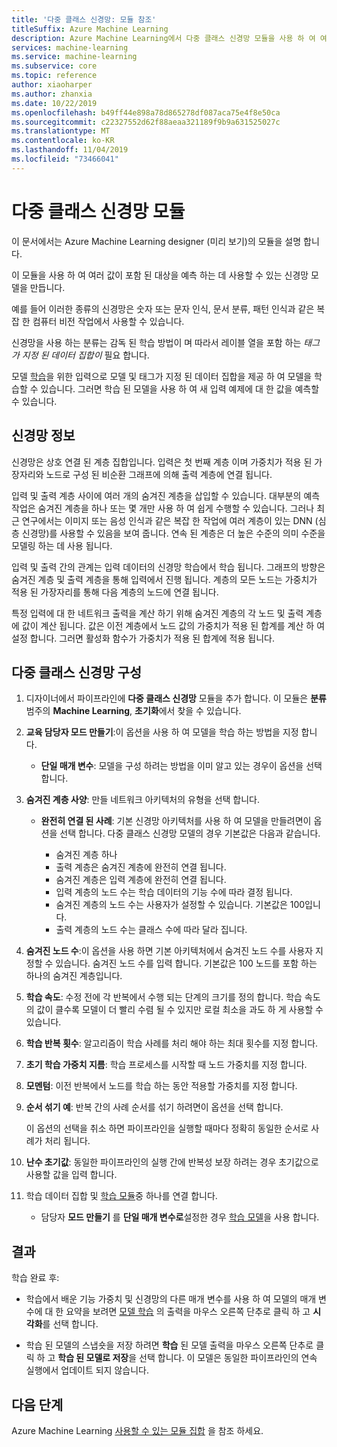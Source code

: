 ```yaml
---
title: '다중 클래스 신경망: 모듈 참조'
titleSuffix: Azure Machine Learning
description: Azure Machine Learning에서 다중 클래스 신경망 모듈을 사용 하 여 여러 값이 포함 된 대상을 예측 하는 데 사용할 수 있는 신경망 모델을 만드는 방법에 대해 알아봅니다.
services: machine-learning
ms.service: machine-learning
ms.subservice: core
ms.topic: reference
author: xiaoharper
ms.author: zhanxia
ms.date: 10/22/2019
ms.openlocfilehash: b49ff44e898a78d865278df087aca75e4f8e50ca
ms.sourcegitcommit: c22327552d62f88aeaa321189f9b9a631525027c
ms.translationtype: MT
ms.contentlocale: ko-KR
ms.lasthandoff: 11/04/2019
ms.locfileid: "73466041"
---
```

# <a name="multiclass-neural-network-module"></a>다중 클래스 신경망 모듈

이 문서에서는 Azure Machine Learning designer (미리 보기)의 모듈을 설명 합니다.

이 모듈을 사용 하 여 여러 값이 포함 된 대상을 예측 하는 데 사용할 수 있는 신경망 모델을 만듭니다. 

예를 들어 이러한 종류의 신경망은 숫자 또는 문자 인식, 문서 분류, 패턴 인식과 같은 복잡 한 컴퓨터 비전 작업에서 사용할 수 있습니다.

신경망을 사용 하는 분류는 감독 된 학습 방법이 며 따라서 레이블 열을 포함 하는 *태그가 지정 된 데이터 집합이* 필요 합니다.

모델 [학습](./train-model.md)을 위한 입력으로 모델 및 태그가 지정 된 데이터 집합을 제공 하 여 모델을 학습할 수 있습니다. 그러면 학습 된 모델을 사용 하 여 새 입력 예제에 대 한 값을 예측할 수 있습니다.  

## <a name="about-neural-networks"></a>신경망 정보

신경망은 상호 연결 된 계층 집합입니다. 입력은 첫 번째 계층 이며 가중치가 적용 된 가장자리와 노드로 구성 된 비순환 그래프에 의해 출력 계층에 연결 됩니다.

입력 및 출력 계층 사이에 여러 개의 숨겨진 계층을 삽입할 수 있습니다. 대부분의 예측 작업은 숨겨진 계층을 하나 또는 몇 개만 사용 하 여 쉽게 수행할 수 있습니다. 그러나 최근 연구에서는 이미지 또는 음성 인식과 같은 복잡 한 작업에 여러 계층이 있는 DNN (심층 신경망)를 사용할 수 있음을 보여 줍니다. 연속 된 계층은 더 높은 수준의 의미 수준을 모델링 하는 데 사용 됩니다.

입력 및 출력 간의 관계는 입력 데이터의 신경망 학습에서 학습 됩니다. 그래프의 방향은 숨겨진 계층 및 출력 계층을 통해 입력에서 진행 됩니다. 계층의 모든 노드는 가중치가 적용 된 가장자리를 통해 다음 계층의 노드에 연결 됩니다.

특정 입력에 대 한 네트워크 출력을 계산 하기 위해 숨겨진 계층의 각 노드 및 출력 계층에 값이 계산 됩니다. 값은 이전 계층에서 노드 값의 가중치가 적용 된 합계를 계산 하 여 설정 합니다. 그러면 활성화 함수가 가중치가 적용 된 합계에 적용 됩니다.

## <a name="configure-multiclass-neural-network"></a>다중 클래스 신경망 구성

1. 디자이너에서 파이프라인에 **다중 클래스 신경망** 모듈을 추가 합니다. 이 모듈은 **분류** 범주의 **Machine Learning**, **초기화**에서 찾을 수 있습니다.

2. **교육 담당자 모드 만들기**:이 옵션을 사용 하 여 모델을 학습 하는 방법을 지정 합니다.

    - **단일 매개 변수**: 모델을 구성 하려는 방법을 이미 알고 있는 경우이 옵션을 선택 합니다.

    

3. **숨겨진 계층 사양**: 만들 네트워크 아키텍처의 유형을 선택 합니다.

    - **완전히 연결 된 사례**: 기본 신경망 아키텍처를 사용 하 여 모델을 만들려면이 옵션을 선택 합니다. 다중 클래스 신경망 모델의 경우 기본값은 다음과 같습니다.

        - 숨겨진 계층 하나
        - 출력 계층은 숨겨진 계층에 완전히 연결 됩니다.
        - 숨겨진 계층은 입력 계층에 완전히 연결 됩니다.
        - 입력 계층의 노드 수는 학습 데이터의 기능 수에 따라 결정 됩니다.
        - 숨겨진 계층의 노드 수는 사용자가 설정할 수 있습니다. 기본값은 100입니다.
        - 출력 계층의 노드 수는 클래스 수에 따라 달라 집니다.
  
   

5. **숨겨진 노드 수**:이 옵션을 사용 하면 기본 아키텍처에서 숨겨진 노드 수를 사용자 지정할 수 있습니다. 숨겨진 노드 수를 입력 합니다. 기본값은 100 노드를 포함 하는 하나의 숨겨진 계층입니다.

6. **학습 속도**: 수정 전에 각 반복에서 수행 되는 단계의 크기를 정의 합니다. 학습 속도의 값이 클수록 모델이 더 빨리 수렴 될 수 있지만 로컬 최소을 과도 하 게 사용할 수 있습니다.

7. **학습 반복 횟수**: 알고리즘이 학습 사례를 처리 해야 하는 최대 횟수를 지정 합니다.

8. **초기 학습 가중치 지름**: 학습 프로세스를 시작할 때 노드 가중치를 지정 합니다.

9. **모멘텀**: 이전 반복에서 노드를 학습 하는 동안 적용할 가중치를 지정 합니다.
  
11. **순서 섞기 예**: 반복 간의 사례 순서를 섞기 하려면이 옵션을 선택 합니다.

    이 옵션의 선택을 취소 하면 파이프라인을 실행할 때마다 정확히 동일한 순서로 사례가 처리 됩니다.

12. **난수 초기값**: 동일한 파이프라인의 실행 간에 반복성 보장 하려는 경우 초기값으로 사용할 값을 입력 합니다.

14. 학습 데이터 집합 및 [학습 모듈](module-reference.md)중 하나를 연결 합니다. 

    - 담당자 **모드 만들기** 를 **단일 매개 변수로**설정한 경우 [학습 모델](train-model.md)을 사용 합니다.  
  

## <a name="results"></a>결과

학습 완료 후:

- 학습에서 배운 기능 가중치 및 신경망의 다른 매개 변수를 사용 하 여 모델의 매개 변수에 대 한 요약을 보려면 [모델 학습](./train-model.md) 의 출력을 마우스 오른쪽 단추로 클릭 하 고 **시각화**를 선택 합니다.  

- 학습 된 모델의 스냅숏을 저장 하려면 **학습** 된 모델 출력을 마우스 오른쪽 단추로 클릭 하 고 **학습 된 모델로 저장**을 선택 합니다. 이 모델은 동일한 파이프라인의 연속 실행에서 업데이트 되지 않습니다.


## <a name="next-steps"></a>다음 단계

Azure Machine Learning [사용할 수 있는 모듈 집합](module-reference.md) 을 참조 하세요. 